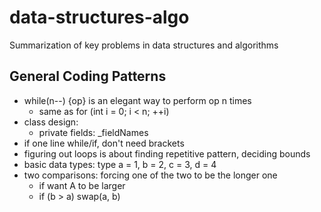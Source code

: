 # data-structures-algo
Summarization of key problems in data structures and algorithms

## General Coding Patterns
* while(n--) {op} is an elegant way to perform op n times
  * same as for (int i = 0; i < n; ++i)
* class design:
  * private fields: _fieldNames
* if one line while/if, don't need brackets
* figuring out loops is about finding repetitive pattern, deciding bounds 
* basic data types: type a = 1, b = 2, c = 3, d = 4
* two comparisons: forcing one of the two to be the longer one
  * if want A to be larger
  * if (b > a) swap(a, b)